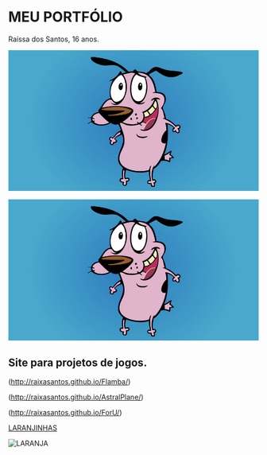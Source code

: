 # MEU PORTFÓLIO
Raíssa dos Santos, 16 anos.

![imagem1](coragem.jpg)

[![imagem1](coragem.jpg)](http://coragem.com.br)

## Site para projetos de jogos.

(http://raixasantos.github.io/Flamba/)

(http://raixasantos.github.io/AstralPlane/)

(http://raixasantos.github.io/ForU/)

[LARANJINHAS](https://www.estudopratico.com.br/wp-content/uploads/2017/11/laranja-caixa-cor-alaranjado.jpg)

![LARANJA](https://www.estudopratico.com.br/wp-content/uploads/2017/11/laranja-caixa-cor-alaranjado.jpg)
